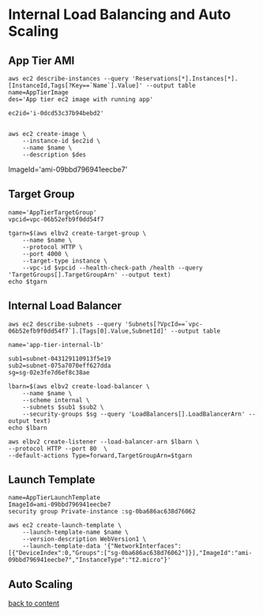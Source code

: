 # Internal Load Balancing and Auto Scaling

## App Tier AMI
```
aws ec2 describe-instances --query 'Reservations[*].Instances[*].[InstanceId,Tags[?Key==`Name`].Value]' --output table
name=AppTierImage
des='App tier ec2 image with running app'

```
```
ec2id='i-0dcd53c37b94bebd2'
```
```

aws ec2 create-image \
    --instance-id $ec2id \
    --name $name \
    --description $des
```

ImageId='ami-09bbd796941eecbe7'
## Target Group

```
name='AppTierTargetGroup'
vpcid=vpc-06b52efb9f0dd54f7
```

```
tgarn=$(aws elbv2 create-target-group \
    --name $name \
    --protocol HTTP \
    --port 4000 \
    --target-type instance \
    --vpc-id $vpcid --health-check-path /health --query 'TargetGroups[].TargetGroupArn' --output text)
echo $tgarn
```
    
## Internal Load Balancer


```
aws ec2 describe-subnets --query 'Subnets[?VpcId==`vpc-06b52efb9f0dd54f7`].[Tags[0].Value,SubnetId]' --output table

name='app-tier-internal-lb'

```
```
sub1=subnet-043129110913f5e19
sub2=subnet-075a7070eff627dda
sg=sg-02e3fe7d6ef8c38ae
```

```
lbarn=$(aws elbv2 create-load-balancer \
    --name $name \
    --scheme internal \
    --subnets $sub1 $sub2 \
    --security-groups $sg --query 'LoadBalancers[].LoadBalancerArn' --output text)
echo $lbarn
```

```
aws elbv2 create-listener --load-balancer-arn $lbarn \
--protocol HTTP --port 80  \
--default-actions Type=forward,TargetGroupArn=$tgarn

```
## Launch Template
```
name=AppTierLaunchTemplate
ImageId=ami-09bbd796941eecbe7
security group Private-instance :sg-0ba686ac638d76062
```

```
aws ec2 create-launch-template \
    --launch-template-name $name \
    --version-description WebVersion1 \
    --launch-template-data '{"NetworkInterfaces":[{"DeviceIndex":0,"Groups":["sg-0ba686ac638d76062"]}],"ImageId":"ami-09bbd796941eecbe7","InstanceType":"t2.micro"}'

```

## Auto Scaling
[back to content](readme.md)
